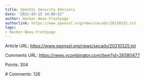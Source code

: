 ```yaml
---
title: OpenSSL Security Advisory
date: "2021-03-25 14:08:52"
author: Hacker News Frontpage
authorlink: https://www.openssl.org/news/secadv/20210325.txt
tags:
- Hacker-News-Frontpage
---
```


<p>Article URL: <a href="https://www.openssl.org/news/secadv/20210325.txt">https://www.openssl.org/news/secadv/20210325.txt</a></p>
<p>Comments URL: <a href="https://news.ycombinator.com/item?id=26580477">https://news.ycombinator.com/item?id=26580477</a></p>
<p>Points: 304</p>
<p># Comments: 126</p>
